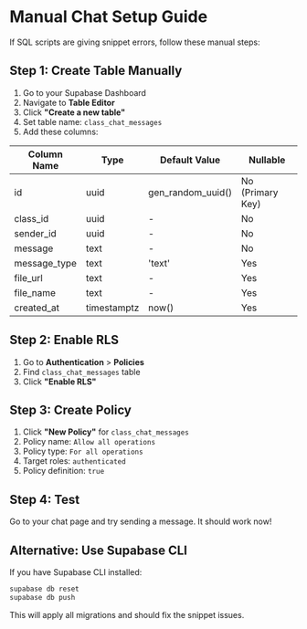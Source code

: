 # Manual Chat Setup Guide

If SQL scripts are giving snippet errors, follow these manual steps:

## Step 1: Create Table Manually

1. Go to your Supabase Dashboard
2. Navigate to **Table Editor**
3. Click **"Create a new table"**
4. Set table name: `class_chat_messages`
5. Add these columns:

| Column Name | Type | Default Value | Nullable |
|-------------|------|---------------|----------|
| id | uuid | gen_random_uuid() | No (Primary Key) |
| class_id | uuid | - | No |
| sender_id | uuid | - | No |
| message | text | - | No |
| message_type | text | 'text' | Yes |
| file_url | text | - | Yes |
| file_name | text | - | Yes |
| created_at | timestamptz | now() | Yes |

## Step 2: Enable RLS

1. Go to **Authentication** > **Policies**
2. Find `class_chat_messages` table
3. Click **"Enable RLS"**

## Step 3: Create Policy

1. Click **"New Policy"** for `class_chat_messages`
2. Policy name: `Allow all operations`
3. Policy type: `For all operations`
4. Target roles: `authenticated`
5. Policy definition: `true`

## Step 4: Test

Go to your chat page and try sending a message. It should work now!

## Alternative: Use Supabase CLI

If you have Supabase CLI installed:

```bash
supabase db reset
supabase db push
```

This will apply all migrations and should fix the snippet issues.
